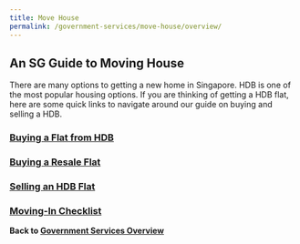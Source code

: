 ```yaml
---
title: Move House
permalink: /government-services/move-house/overview/
---
```


## An SG Guide to Moving House

There are many options to getting a new home in Singapore. HDB is one of the most popular housing options.
If you are thinking of getting a HDB flat, here are some quick links to navigate around our guide on buying and selling a HDB.

### [Buying a Flat from HDB](/government-services/buying-a-hdb/overview/)

### [Buying a Resale Flat](/government-services/buying-a-hdb-resale/overview/)

### [Selling an HDB Flat](/government-services/selling-a-hdb/overview/)

### [Moving-In Checklist](/government-services/buying-a-hdb/move-in/)

**Back to [Government Services Overview](/government-services/overview/)**

